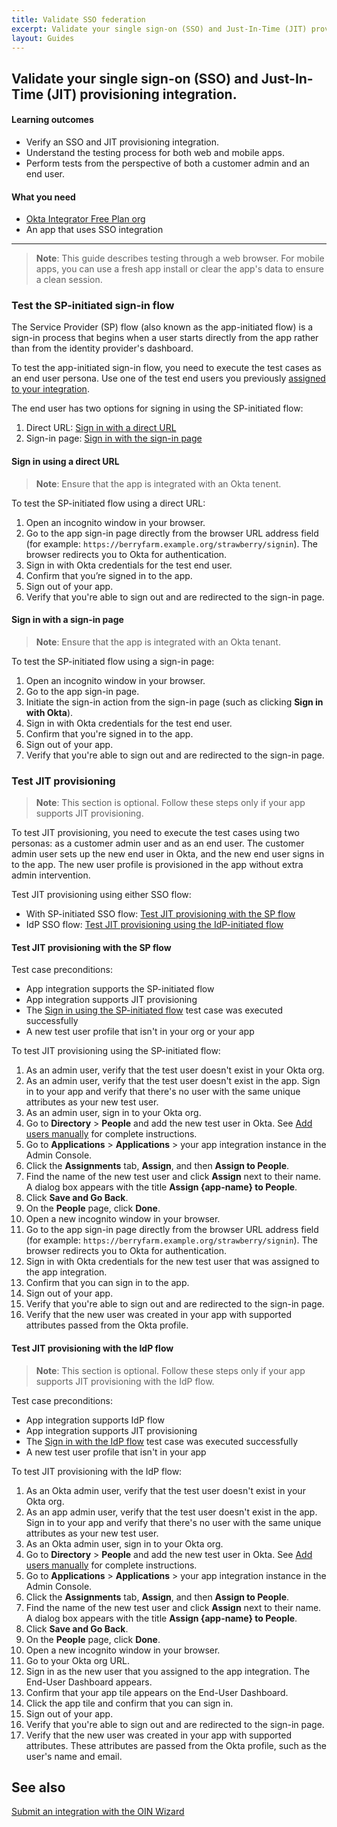 ```yaml
---
title: Validate SSO federation
excerpt: Validate your single sign-on (SSO) and Just-In-Time (JIT) provisioning integration.
layout: Guides
---
```

Validate your single sign-on (SSO) and Just-In-Time (JIT) provisioning integration.
---

#### Learning outcomes

* Verify an SSO and JIT provisioning integration.
* Understand the testing process for both web and mobile apps.
* Perform tests from the perspective of both a customer admin and an end user.

#### What you need

* [Okta Integrator Free Plan org](https://developer.okta.com/signup)
* An app that uses SSO integration

---
> **Note**: This guide describes testing through a web browser. For mobile apps, you can use a fresh app install or clear the app's data to ensure a clean session.

### Test the SP-initiated sign-in flow

The Service Provider (SP) flow (also known as the app-initiated flow) is a sign-in process that begins when a user starts directly from the app rather than from the identity provider's dashboard.

To test the app-initiated sign-in flow, you need to execute the test cases as an end user persona. Use one of the test end users you previously [assigned to your integration](/docs/guides/submit-oin-app/openidconnect/main/#assign-test-users-to-your-integration-instance).

The end user has two options for signing in using the SP-initiated flow:

1. Direct URL: [Sign in with a direct URL](#sign-in-with-a-direct-url)
2. Sign-in page: [Sign in with the sign-in page](#sign-in-with-the-sign-in-page)

#### Sign in using a direct URL

> **Note**: Ensure that the app is integrated with an Okta tenent.

To test the SP-initiated flow using a direct URL:

1. Open an incognito window in your browser.
1. Go to the app sign-in page directly from the browser URL address field (for example: `https://berryfarm.example.org/strawberry/signin`). The browser redirects you to Okta for authentication.
1. Sign in with Okta credentials for the test end user.
1. Confirm that you’re signed in to the app.
1. Sign out of your app.
1. Verify that you're able to sign out and are redirected to the sign-in page.

#### Sign in with a sign-in page

> **Note**: Ensure that the app is integrated with an Okta tenant.

To test the SP-initiated flow using a sign-in page:

1. Open an incognito window in your browser.
1. Go to the app sign-in page.
1. Initiate the sign-in action from the sign-in page (such as clicking **Sign in with Okta**).
1. Sign in with Okta credentials for the test end user.
1. Confirm that you're signed in to the app.
1. Sign out of your app.
1. Verify that you're able to sign out and are redirected to the sign-in page.


### Test JIT provisioning

> **Note**: This section is optional. Follow these steps only if your app supports JIT provisioning.

To test JIT provisioning, you need to execute the test cases using two personas: as a customer admin user and as an end user. The customer admin user sets up the new end user in Okta, and the new end user signs in to the app. The new user profile is provisioned in the app without extra admin intervention.

Test JIT provisioning using either SSO flow:

- With SP-initiated SSO flow: [Test JIT provisioning with the SP flow](#test-jit-provisioning-with-the-sp-flow)
- IdP SSO flow: [Test JIT provisioning using the IdP-initiated flow](#test-jit-provisioning-with-the-idp-flow)

#### Test JIT provisioning with the SP flow

Test case preconditions:

* App integration supports the SP-initiated flow
* App integration supports JIT provisioning
* The [Sign in using the SP-initiated flow](#sign-in-with-a-direct-url-for-the-sp-flow) test case was executed successfully
* A new test user profile that isn't in your org or your app

To test JIT provisioning using the SP-initiated flow:

1. As an admin user, verify that the test user doesn't exist in your Okta org.
1. As an admin user, verify that the test user doesn't exist in the app. Sign in to your app and verify that there's no user with the same unique attributes as your new test user.
1. As an admin user, sign in to your Okta org.
1. Go to **Directory** > **People** and add the new test user in Okta. See [Add users manually](https://help.okta.com/en-us/content/topics/users-groups-profiles/usgp-add-users.htm) for complete instructions.
1. Go to **Applications** > **Applications** > your app integration instance in the Admin Console.
1. Click the **Assignments** tab, **Assign**, and then **Assign to People**.
1. Find the name of the new test user and click **Assign** next to their name. A dialog box appears with the title **Assign {app-name} to People**.
1. Click **Save and Go Back**.
1. On the **People** page, click **Done**.
1. Open a new incognito window in your browser.
1. Go to the app sign-in page directly from the browser URL address field (for example: `https://berryfarm.example.org/strawberry/signin`). The browser redirects you to Okta for authentication.
1. Sign in with Okta credentials for the new test user that was assigned to the app integration.
1. Confirm that you can sign in to the app.
1. Sign out of your app.
1. Verify that you're able to sign out and are redirected to the sign-in page.
1. Verify that the new user was created in your app with supported attributes passed from the Okta profile.

#### Test JIT provisioning with the IdP flow

> **Note**: This section is optional. Follow these steps only if your app supports JIT provisioning with the IdP flow.

Test case preconditions:

* App integration supports IdP flow
* App integration supports JIT provisioning
* The [Sign in with the IdP flow](#sign-in-with-the-idp-flow) test case was executed successfully
* A new test user profile that isn't in your app

To test JIT provisioning with the IdP flow:

1. As an Okta admin user, verify that the test user doesn't exist in your Okta org.
1. As an app admin user, verify that the test user doesn't exist in the app. Sign in to your app and verify that there's no user with the same unique attributes as your new test user.
1. As an Okta admin user, sign in to your Okta org.
1. Go to **Directory** > **People** and add the new test user in Okta. See [Add users manually](https://help.okta.com/en-us/content/topics/users-groups-profiles/usgp-add-users.htm) for complete instructions.
1. Go to **Applications** > **Applications** > your app integration instance in the Admin Console.
1. Click the **Assignments** tab, **Assign**, and then **Assign to People**.
1. Find the name of the new test user and click **Assign** next to their name. A dialog box appears with the title **Assign {app-name} to People**.
1. Click **Save and Go Back**.
1. On the **People** page, click **Done**.
1. Open a new incognito window in your browser.
1. Go to your Okta org URL.
1. Sign in as the new user that you assigned to the app integration. The End-User Dashboard appears.
1. Confirm that your app tile appears on the End-User Dashboard.
1. Click the app tile and confirm that you can sign in.
1. Sign out of your app.
1. Verify that you're able to sign out and are redirected to the sign-in page.
1. Verify that the new user was created in your app with supported attributes. These attributes are passed from the Okta profile, such as the user's name and email.


## See also
[Submit an integration with the OIN Wizard](/docs/guides/submit-oin-app/openidconnect/main/)
